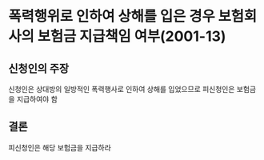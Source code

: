 # 폭력행위로 인하여 상해를 입은 경우 보험회사의 보험금 지급책임 여부(2001-13)

## 신청인의 주장
신청인은 상대방의 일방적인 폭력행사로 인하여 상해를 입었으므로 피신청인은 보험금을 지급하여야 함

## 결론
피신청인은 해당 보험금을 지급하라
